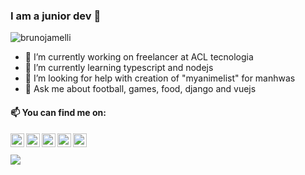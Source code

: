### I am a junior dev 👋
<img src="https://komarev.com/ghpvc/?username=brunojamelli&label=Views&color=blue&style=plastic" alt="brunojamelli" />

- 🔭 I’m currently working on freelancer at ACL tecnologia
- 🌱 I’m currently learning typescript and nodejs
- 🤔 I’m looking for help with creation of "myanimelist" for manhwas
- 💬 Ask me about football, games, food, django and vuejs

#### 📫 You can find me on:

<a href="https://linkedin.com/in/brunojamelli/">
  <img align="left" alt="" width="22px" src="https://cdn.jsdelivr.net/npm/simple-icons@v3/icons/linkedin.svg" />
</a>
<a href="https://t.me/">
  <img align="left" alt="" width="22px" src="https://cdn.jsdelivr.net/npm/simple-icons@v3/icons/telegram.svg" />
</a>
<a href="https://instagram.com/brunojamelli/">
  <img align="left" alt="" width="22px" src="https://cdn.jsdelivr.net/npm/simple-icons@v3/icons/instagram.svg" />
</a>
<a href="https://www.facebook.com/brunojamelli9/">
  <img align="left" alt="" width="22px" src="https://cdn.jsdelivr.net/npm/simple-icons@v3/icons/facebook.svg" />
</a>
<a href="https://www.youtube.com/c/BrunoJamelle/videos?view_as=subscriber/">
  <img align="left" alt="" width="22px" src="https://cdn.jsdelivr.net/npm/simple-icons@v3/icons/youtube.svg" />
</a>

<br/>
<br/>


<img src="https://github-readme-stats.brunojamelli.vercel.app/api?username=brunojamelli&show_icons=true&theme=merko">
